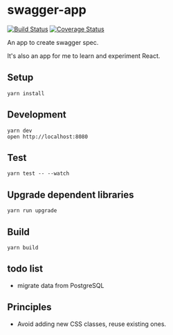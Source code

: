 # swagger-app

[![Build Status](https://travis-ci.org/tylerlong/swagger-app.svg?branch=master)](https://travis-ci.org/tylerlong/swagger-app)
[![Coverage Status](https://coveralls.io/repos/github/tylerlong/swagger-app/badge.svg?branch=master)](https://coveralls.io/github/tylerlong/swagger-app?branch=master)

An app to create swagger spec.

It's also an app for me to learn and experiment React.


## Setup

```
yarn install
```


## Development

```
yarn dev
open http://localhost:8080
```

## Test

```
yarn test -- --watch
```


## Upgrade dependent libraries

```
yarn run upgrade
```


## Build

```
yarn build
```


## todo list

- migrate data from PostgreSQL


## Principles

- Avoid adding new CSS classes, reuse existing ones.
